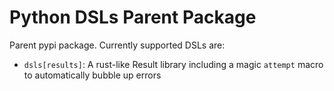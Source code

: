 # Python DSLs Parent Package

Parent pypi package. Currently supported DSLs are:

* `dsls[results]`: A rust-like Result library including a magic `attempt` macro to automatically bubble up errors